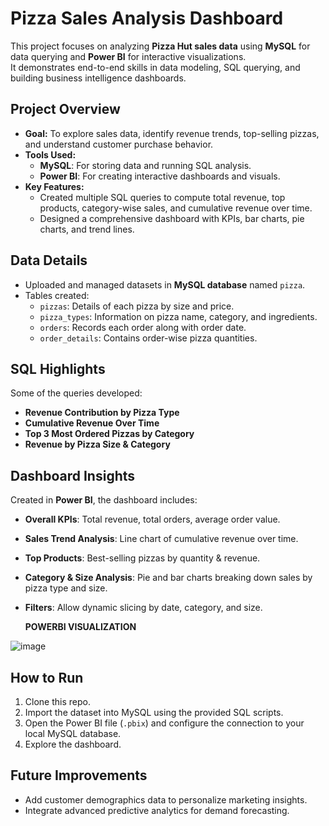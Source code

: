 # Pizza Sales Analysis Dashboard

This project focuses on analyzing **Pizza Hut sales data** using **MySQL** for data querying and **Power BI** for interactive visualizations.  
It demonstrates end-to-end skills in data modeling, SQL querying, and building business intelligence dashboards.


## Project Overview
- **Goal:** To explore sales data, identify revenue trends, top-selling pizzas, and understand customer purchase behavior.
- **Tools Used:**
  - **MySQL**: For storing data and running SQL analysis.
  - **Power BI**: For creating interactive dashboards and visuals.
- **Key Features:**
  - Created multiple SQL queries to compute total revenue, top products, category-wise sales, and cumulative revenue over time.
  - Designed a comprehensive dashboard with KPIs, bar charts, pie charts, and trend lines.


## Data Details
- Uploaded and managed datasets in **MySQL database** named `pizza`.
- Tables created:
  - `pizzas`: Details of each pizza by size and price.
  - `pizza_types`: Information on pizza name, category, and ingredients.
  - `orders`: Records each order along with order date.
  - `order_details`: Contains order-wise pizza quantities.


## SQL Highlights
Some of the queries developed:
- **Revenue Contribution by Pizza Type**
- **Cumulative Revenue Over Time**
- **Top 3 Most Ordered Pizzas by Category**
- **Revenue by Pizza Size & Category**


## Dashboard Insights
Created in **Power BI**, the dashboard includes:
- **Overall KPIs**: Total revenue, total orders, average order value.
- **Sales Trend Analysis**: Line chart of cumulative revenue over time.
- **Top Products**: Best-selling pizzas by quantity & revenue.
- **Category & Size Analysis**: Pie and bar charts breaking down sales by pizza type and size.
- **Filters**: Allow dynamic slicing by date, category, and size.

   **POWERBI VISUALIZATION**

 ![image](https://github.com/user-attachments/assets/6d2da93a-02b1-4d17-9c7b-8932e530d6b3)



##  How to Run
1. Clone this repo.
2. Import the dataset into MySQL using the provided SQL scripts.
3. Open the Power BI file (`.pbix`) and configure the connection to your local MySQL database.
4. Explore the dashboard.



## Future Improvements
- Add customer demographics data to personalize marketing insights.
- Integrate advanced predictive analytics for demand forecasting.





